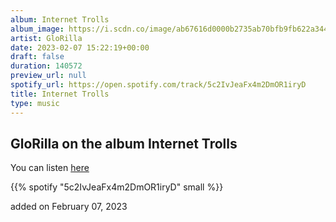```yaml
---
album: Internet Trolls
album_image: https://i.scdn.co/image/ab67616d0000b2735ab70bfb9fb622a344142fed
artist: GloRilla
date: 2023-02-07 15:22:19+00:00
draft: false
duration: 140572
preview_url: null
spotify_url: https://open.spotify.com/track/5c2IvJeaFx4m2DmOR1iryD
title: Internet Trolls
type: music
---
```



## GloRilla on the album Internet Trolls

You can listen [here](https://open.spotify.com/track/5c2IvJeaFx4m2DmOR1iryD)

{{% spotify "5c2IvJeaFx4m2DmOR1iryD" small %}}

added on February 07, 2023